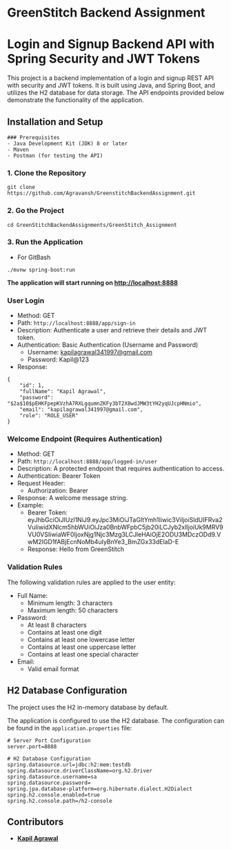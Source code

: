 # GreenStitch Backend Assignment
# Login and Signup Backend API with Spring Security and JWT Tokens

This project is a backend implementation of a login and signup REST API with security and JWT tokens. It is built using Java, and Spring Boot, and utilizes the H2 database for data storage. The API endpoints provided below demonstrate the functionality of the application.

## Installation and Setup

```
### Prerequisites
- Java Development Kit (JDK) 8 or later
- Maven
- Postman (for testing the API)
```

### 1. Clone the Repository

```
git clone https://github.com/Agravansh/GreenstitchBackendAssignment.git
```

### 2. Go the Project

```
cd GreenStitchBackendAssignments/GreenStitch_Assignment

```

### 3. Run the Application
- For GitBash
```
./mvnw spring-boot:run

```
**The application will start running on [http://localhost:8888](http://localhost:8888)**



### User Login

- Method: GET
- Path: `http://localhost:8888/app/sign-in`
- Description: Authenticate a user and retrieve their details and JWT token.
- Authentication: Basic Authentication (Username and Password)
    - Username: [kapilagrawal341997@gmail.com](mailto:kapilagrawal341997@gmail.com)
    - Password: Kapil@123
- Response:

```
{
    "id": 1,
    "fullName": "Kapil Agrawal",
    "password": "$2a$10$pEHKFpepKVzhA7RXLgqumnZKFy3bT2X8wdJMW3tYH2yqUJcpHNmio",
    "email": "kapilagrawal341997@gmail.com",
    "role": "ROLE_USER"
}

```

### Welcome Endpoint (Requires Authentication)

- Method: GET
- Path: `http://localhost:8888/app/logged-in/user`
- Description: A protected endpoint that requires authentication to access.
- Authentication: Bearer Token
- Request Header:
    - Authorization: Bearer <token>
- Response: A welcome message string.
- Example:
    - Bearer Token: eyJhbGciOiJIUzI1NiJ9.eyJpc3MiOiJTaGltYmh1Iiwic3ViIjoiSldUIFRva2VuIiwidXNlcm5hbWUiOiJza0BnbWFpbC5jb20iLCJyb2xlIjoiUk9MRV9VU0VSIiwiaWF0IjoxNjg1Njc3Mzg3LCJleHAiOjE2ODU3MDczODd9.VwM2IGD1fABjEcnNoMb4uIyBnYe3_BmZGx33dElaD-E
    - Response: Hello from GreenStitch


### Validation Rules

The following validation rules are applied to the user entity:

- Full Name:
    - Minimum length: 3 characters
    - Maximum length: 50 characters
- Password:
    - At least 8 characters
    - Contains at least one digit
    - Contains at least one lowercase letter
    - Contains at least one uppercase letter
    - Contains at least one special character
- Email:
    - Valid email format


## H2 Database Configuration

The project uses the H2 in-memory database by default.

The application is configured to use the H2 database. The configuration can be found in the `application.properties` file:

```
# Server Port Configuration
server.port=8888

# H2 Database Configuration
spring.datasource.url=jdbc:h2:mem:testdb
spring.datasource.driverClassName=org.h2.Driver
spring.datasource.username=sa
spring.datasource.password=
spring.jpa.database-platform=org.hibernate.dialect.H2Dialect
spring.h2.console.enabled=true
spring.h2.console.path=/h2-console

```

## **Contributors**

- **[Kapil Agrawal](https://github.com/Agravansh)**
 
